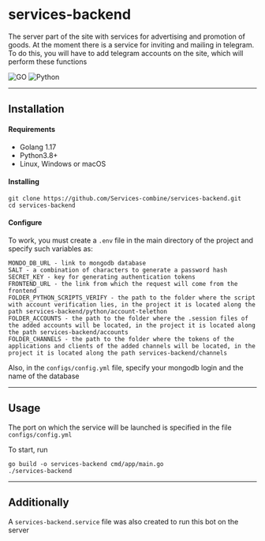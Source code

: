 # services-backend

The server part of the site with services for advertising and promotion of goods. At the moment there is a service for inviting and mailing in telegram. To do this, you will have to add telegram accounts on the site, which will perform these functions

![GO][go-version] ![Python][python-version]

---
## Installation

#### Requirements
* Golang 1.17  
* Python3.8+
* Linux, Windows or macOS

#### Installing
```
git clone https://github.com/Services-combine/services-backend.git
cd services-backend
```

#### Configure
To work, you must create a `.env` file in the main directory of the project and specify such variables as:
```
MONDO_DB_URL - link to mongodb database
SALT - a combination of characters to generate a password hash
SECRET_KEY - key for generating authentication tokens
FRONTEND_URL - the link from which the request will come from the frontend
FOLDER_PYTHON_SCRIPTS_VERIFY - the path to the folder where the script with account verification lies, in the project it is located along the path services-backend/python/account-telethon
FOLDER_ACCOUNTS - the path to the folder where the .session files of the added accounts will be located, in the project it is located along the path services-backend/accounts
FOLDER_CHANNELS - the path to the folder where the tokens of the applications and clients of the added channels will be located, in the project it is located along the path services-backend/channels
```

Also, in the `configs/config.yml` file, specify your mongodb login and the name of the database

---
## Usage
The port on which the service will be launched is specified in the file `configs/config.yml`

To start, run
```
go build -o services-backend cmd/app/main.go
./services-backend
```

---
## Additionally
A `services-backend.service` file was also created to run this bot on the server


[go-version]: https://img.shields.io/static/v1?label=GO&message=v1.17&color=blue
[python-version]: https://img.shields.io/static/v1?label=Python&message=v3.8&color=blue